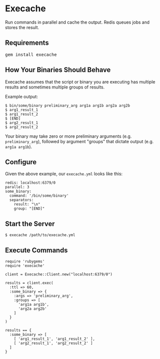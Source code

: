 Execache
========

Run commands in parallel and cache the output. Redis queues jobs and stores the result.

Requirements
------------

<pre>
gem install execache
</pre>

How Your Binaries Should Behave
-------------------------------

Execache assumes that the script or binary you are executing has multiple results and sometimes multiple groups of results.

Example output:

    $ bin/some/binary preliminary_arg arg1a arg1b arg2a arg2b
    $ arg1_result_1
    $ arg1_result_2
    $ [END]
    $ arg2_result_1
    $ arg2_result_2

Your binary may take zero or more preliminary arguments (e.g. `preliminary_arg`), followed by argument "groups" that dictate output (e.g. `arg1a arg1b`).

Configure
---------

Given the above example, our `execache.yml` looks like this:

    redis: localhost:6379/0
    parallel: 3
    some_binary:
      command: '/bin/some/binary'
      separators:
        result: "\n"
        group: "[END]"

Start the Server
----------------

    $ execache /path/to/execache.yml

Execute Commands
----------------

    require 'rubygems'
    require 'execache'

    client = Execache::Client.new("localhost:6379/0")
    
    results = client.exec(
      :ttl => 60,
      :some_binary => {
        :args => 'preliminary_arg',
        :groups => [
          'arg1a arg1b',
          'arg2a arg2b'
        ]
      }
    )

    results == {
      :some_binary => [
        [ 'arg1_result_1', 'arg1_result_2' ],
        [ 'arg2_result_1', 'arg2_result_2' ]
      ]
    }